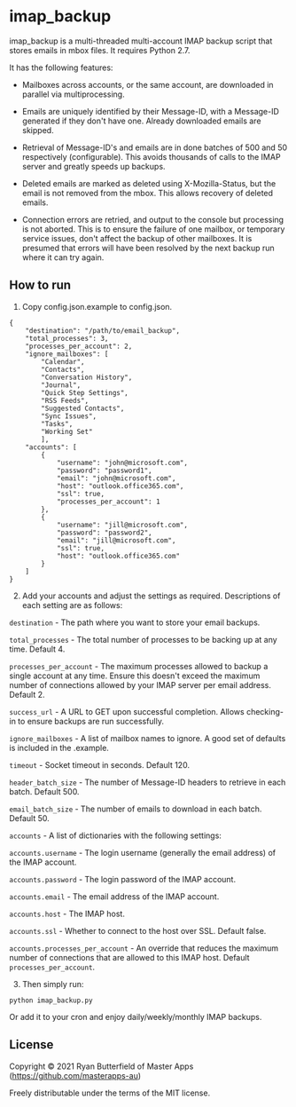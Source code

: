 # imap_backup

imap_backup is a multi-threaded multi-account IMAP backup script that stores emails in mbox files. It
requires Python 2.7.

It has the following features:

- Mailboxes across accounts, or the same account, are downloaded in parallel via multiprocessing.

- Emails are uniquely identified by their Message-ID, with a Message-ID generated if they don't 
  have one. Already downloaded emails are skipped.
  
- Retrieval of Message-ID's and emails are in done batches of 500 and 50 respectively (configurable). 
  This avoids thousands of calls to the IMAP server and greatly speeds up backups.

- Deleted emails are marked as deleted using X-Mozilla-Status, but the email is not removed
  from the mbox. This allows recovery of deleted emails.
  
- Connection errors are retried, and output to the console but processing is not aborted. 
  This is to ensure the failure of one mailbox, or temporary service issues, don't affect the backup 
  of other mailboxes. It is presumed that errors will have been resolved by the next backup run 
  where it can try again.
  

## How to run

1. Copy config.json.example to config.json.

```
{
    "destination": "/path/to/email_backup",
    "total_processes": 3,
    "processes_per_account": 2,
    "ignore_mailboxes": [
        "Calendar",
        "Contacts",
        "Conversation History",
        "Journal",
        "Quick Step Settings",
        "RSS Feeds",
        "Suggested Contacts",
        "Sync Issues",
        "Tasks",
        "Working Set"
        ],
    "accounts": [
        {
            "username": "john@microsoft.com",
            "password": "password1", 
            "email": "john@microsoft.com",
            "host": "outlook.office365.com",
            "ssl": true,  
            "processes_per_account": 1
        },
        {
            "username": "jill@microsoft.com", 
            "password": "password2", 
            "email": "jill@microsoft.com",
            "ssl": true, 
            "host": "outlook.office365.com"
        }
    ]
}
```

2. Add your accounts and adjust the settings as required. Descriptions of each setting are as follows:

`destination` - The path where you want to store your email backups.

`total_processes` - The total number of processes to be backing up at any time. Default 4.

`processes_per_account` - The maximum processes allowed to backup a single account at any time. 
Ensure this doesn't exceed the maximum number of connections allowed by your IMAP server per 
email address. Default 2.

`success_url` - A URL to GET upon successful completion. Allows checking-in to ensure backups are 
run successfully.

`ignore_mailboxes` - A list of mailbox names to ignore. A good set of defaults is included in the 
.example.

`timeout` - Socket timeout in seconds. Default 120.

`header_batch_size` - The number of Message-ID headers to retrieve in each batch. Default 500.

`email_batch_size` - The number of emails to download in each batch. Default 50.

`accounts` - A list of dictionaries with the following settings:

`accounts.username` - The login username (generally the email address) of the IMAP account.

`accounts.password` - The login password of the IMAP account.

`accounts.email` - The email address of the IMAP account.

`accounts.host` - The IMAP host.

`accounts.ssl` - Whether to connect to the host over SSL. Default false.

`accounts.processes_per_account` - An override that reduces the maximum number of connections that 
are allowed to this IMAP host. Default `processes_per_account`.

3. Then simply run:

`python imap_backup.py`

Or add it to your cron and enjoy daily/weekly/monthly IMAP backups.


## License

Copyright &copy; 2021 Ryan Butterfield of Master Apps (https://github.com/masterapps-au)

Freely distributable under the terms of the MIT license.
